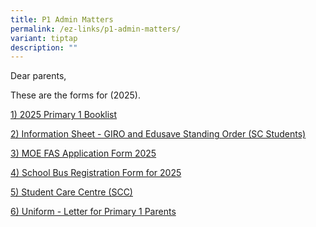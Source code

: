 ```yaml
---
title: P1 Admin Matters
permalink: /ez-links/p1-admin-matters/
variant: tiptap
description: ""
---
```

<p>Dear parents,</p>
<p>These are the forms for (2025).</p>
<p><a href="/files/1__2025_P1_Booklist.pdf" rel="noopener nofollow" target="_blank">1) 2025 Primary 1 Booklist</a>
</p>
<p><a href="/files/2__Information_Sheet___GIRO_and_Edusave_Standing_Order__SC_Students_.pdf" rel="noopener nofollow" target="_blank">2) Information Sheet - GIRO and Edusave Standing Order (SC Students)</a>
</p>
<p><a href="/files/3__MOE_FAS_Application_Form_2025.pdf" rel="noopener nofollow" target="_blank">3) MOE FAS Application Form 2025</a>
</p>
<p><a href="/files/4__SCHOOL_BUS_REGISTRATION_FORM_FOR_2025.pdf" rel="noopener nofollow" target="_blank">4) School Bus Registration Form for 2025</a>
</p>
<p><a href="/files/5__Student_Care_Centre__SCC_.pdf" rel="noopener nofollow" target="_blank">5) Student Care Centre (SCC)</a>
</p>
<p><a href="/files/6__Uniform___Letter_for_P1_Parents.pdf" rel="noopener nofollow" target="_blank">6) Uniform - Letter for Primary 1 Parents</a>
</p>
<p></p>